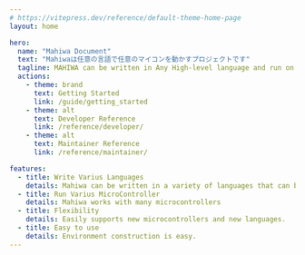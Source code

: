 ```yaml
---
# https://vitepress.dev/reference/default-theme-home-page
layout: home

hero:
  name: "Mahiwa Document"
  text: "Mahiwaは任意の言語で任意のマイコンを動かすプロジェクトです"
  tagline: MAHIWA can be written in Any High-level language and run on MicroController, which Integrates the latest functionality with WebAssembly.
  actions:
    - theme: brand
      text: Getting Started
      link: /guide/getting_started
    - theme: alt
      text: Developer Reference
      link: /reference/developer/
    - theme: alt
      text: Maintainer Reference
      link: /reference/maintainer/

features:
  - title: Write Varius Languages
    details: Mahiwa can be written in a variety of languages that can be compiled to WebAssembly.
  - title: Run Varius MicroController
    details: Mahiwa works with many microcontrollers
  - title: Flexibility
    details: Easily supports new microcontrollers and new languages.
  - title: Easy to use
    details: Environment construction is easy.
---
```

